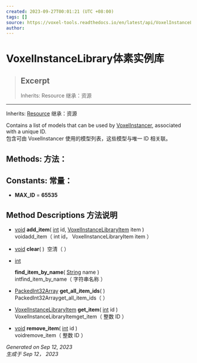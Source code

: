 ```yaml
---
created: 2023-09-27T00:01:21 (UTC +08:00)
tags: []
source: https://voxel-tools.readthedocs.io/en/latest/api/VoxelInstanceLibrary/
author: 
---
```


# VoxelInstanceLibrary体素实例库

> ## Excerpt
> Inherits: Resource 继承：资源

---
Inherits: [Resource](https://docs.godotengine.org/en/stable/classes/class_resource.html) 继承：资源

Contains a list of models that can be used by [VoxelInstancer](https://voxel-tools.readthedocs.io/en/latest/api/VoxelInstancer/), associated with a unique ID.  
包含可由 VoxelInstancer 使用的模型列表，这些模型与唯一 ID 相关联。

## Methods: 方法：

## Constants: 常量：

-   **MAX\_ID** = **65535**

## Method Descriptions 方法说明

-   [void](https://voxel-tools.readthedocs.io/en/latest/api/VoxelInstanceLibrary/#) **add\_item**( [int](https://docs.godotengine.org/en/stable/classes/class_int.html) id, [VoxelInstanceLibraryItem](https://voxel-tools.readthedocs.io/en/latest/api/VoxelInstanceLibraryItem/) item )  
    voidadd\_item（ int id， VoxelInstanceLibraryItem item ）
    
-   [void](https://voxel-tools.readthedocs.io/en/latest/api/VoxelInstanceLibrary/#) **clear**( )  空清（ ）
    
-   [int](https://docs.godotengine.org/en/stable/classes/class_int.html)
    
    **find\_item\_by\_name**( [String](https://docs.godotengine.org/en/stable/classes/class_string.html) name )  
    intfind\_item\_by\_name（ 字符串名称 ）
-   [PackedInt32Array](https://docs.godotengine.org/en/stable/classes/class_packedint32array.html) **get\_all\_item\_ids**( )  
    PackedInt32Arrayget\_all\_item\_ids（ ）
    
-   [VoxelInstanceLibraryItem](https://voxel-tools.readthedocs.io/en/latest/api/VoxelInstanceLibraryItem/) **get\_item**( [int](https://docs.godotengine.org/en/stable/classes/class_int.html) id )  
    VoxelInstanceLibraryItemget\_item（ 整数 ID ）
    
-   [void](https://voxel-tools.readthedocs.io/en/latest/api/VoxelInstanceLibrary/#) **remove\_item**( [int](https://docs.godotengine.org/en/stable/classes/class_int.html) id )  
    voidremove\_item（ 整数 ID ）
    

_Generated on Sep 12, 2023  
生成于 Sep 12， 2023_
